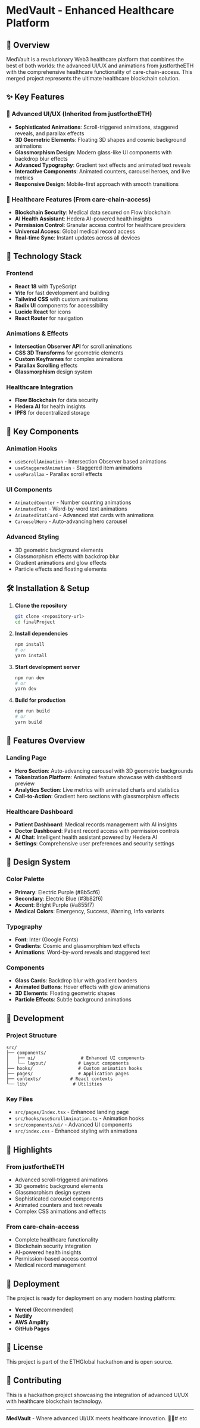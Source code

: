 # MedVault - Enhanced Healthcare Platform

## 🏥 Overview

MedVault is a revolutionary Web3 healthcare platform that combines the best of both worlds: the advanced UI/UX and animations from justfortheETH with the comprehensive healthcare functionality of care-chain-access. This merged project represents the ultimate healthcare blockchain solution.

## ✨ Key Features

### 🎨 Advanced UI/UX (Inherited from justfortheETH)
- **Sophisticated Animations**: Scroll-triggered animations, staggered reveals, and parallax effects
- **3D Geometric Elements**: Floating 3D shapes and cosmic background animations
- **Glassmorphism Design**: Modern glass-like UI components with backdrop blur effects
- **Advanced Typography**: Gradient text effects and animated text reveals
- **Interactive Components**: Animated counters, carousel heroes, and live metrics
- **Responsive Design**: Mobile-first approach with smooth transitions

### 🏥 Healthcare Features (From care-chain-access)
- **Blockchain Security**: Medical data secured on Flow blockchain
- **AI Health Assistant**: Hedera AI-powered health insights
- **Permission Control**: Granular access control for healthcare providers
- **Universal Access**: Global medical record access
- **Real-time Sync**: Instant updates across all devices

## 🚀 Technology Stack

### Frontend
- **React 18** with TypeScript
- **Vite** for fast development and building
- **Tailwind CSS** with custom animations
- **Radix UI** components for accessibility
- **Lucide React** for icons
- **React Router** for navigation

### Animations & Effects
- **Intersection Observer API** for scroll animations
- **CSS 3D Transforms** for geometric elements
- **Custom Keyframes** for complex animations
- **Parallax Scrolling** effects
- **Glassmorphism** design system

### Healthcare Integration
- **Flow Blockchain** for data security
- **Hedera AI** for health insights
- **IPFS** for decentralized storage

## 🎯 Key Components

### Animation Hooks
- `useScrollAnimation` - Intersection Observer based animations
- `useStaggeredAnimation` - Staggered item animations
- `useParallax` - Parallax scroll effects

### UI Components
- `AnimatedCounter` - Number counting animations
- `AnimatedText` - Word-by-word text animations
- `AnimatedStatCard` - Advanced stat cards with animations
- `CarouselHero` - Auto-advancing hero carousel

### Advanced Styling
- 3D geometric background elements
- Glassmorphism effects with backdrop blur
- Gradient animations and glow effects
- Particle effects and floating elements

## 🛠️ Installation & Setup

1. **Clone the repository**
   ```bash
   git clone <repository-url>
   cd finalProject
   ```

2. **Install dependencies**
   ```bash
   npm install
   # or
   yarn install
   ```

3. **Start development server**
   ```bash
   npm run dev
   # or
   yarn dev
   ```

4. **Build for production**
   ```bash
   npm run build
   # or
   yarn build
   ```

## 📱 Features Overview

### Landing Page
- **Hero Section**: Auto-advancing carousel with 3D geometric backgrounds
- **Tokenization Platform**: Animated feature showcase with dashboard preview
- **Analytics Section**: Live metrics with animated charts and statistics
- **Call-to-Action**: Gradient hero sections with glassmorphism effects

### Healthcare Dashboard
- **Patient Dashboard**: Medical records management with AI insights
- **Doctor Dashboard**: Patient record access with permission controls
- **AI Chat**: Intelligent health assistant powered by Hedera AI
- **Settings**: Comprehensive user preferences and security settings

## 🎨 Design System

### Color Palette
- **Primary**: Electric Purple (#8b5cf6)
- **Secondary**: Electric Blue (#3b82f6)
- **Accent**: Bright Purple (#a855f7)
- **Medical Colors**: Emergency, Success, Warning, Info variants

### Typography
- **Font**: Inter (Google Fonts)
- **Gradients**: Cosmic and glassmorphism text effects
- **Animations**: Word-by-word reveals and staggered text

### Components
- **Glass Cards**: Backdrop blur with gradient borders
- **Animated Buttons**: Hover effects with glow animations
- **3D Elements**: Floating geometric shapes
- **Particle Effects**: Subtle background animations

## 🔧 Development

### Project Structure
```
src/
├── components/
│   ├── ui/                 # Enhanced UI components
│   └── layout/            # Layout components
├── hooks/                 # Custom animation hooks
├── pages/                 # Application pages
├── contexts/           # React contexts
└── lib/                 # Utilities
```

### Key Files
- `src/pages/Index.tsx` - Enhanced landing page
- `src/hooks/useScrollAnimation.ts` - Animation hooks
- `src/components/ui/` - Advanced UI components
- `src/index.css` - Enhanced styling with animations

## 🌟 Highlights

### From justfortheETH
- Advanced scroll-triggered animations
- 3D geometric background elements
- Glassmorphism design system
- Sophisticated carousel components
- Animated counters and text reveals
- Complex CSS animations and effects

### From care-chain-access
- Complete healthcare functionality
- Blockchain security integration
- AI-powered health insights
- Permission-based access control
- Medical record management

## 🚀 Deployment

The project is ready for deployment on any modern hosting platform:

- **Vercel** (Recommended)
- **Netlify**
- **AWS Amplify**
- **GitHub Pages**

## 📄 License

This project is part of the ETHGlobal hackathon and is open source.

## 🤝 Contributing

This is a hackathon project showcasing the integration of advanced UI/UX with healthcare blockchain technology.

---

**MedVault** - Where advanced UI/UX meets healthcare innovation. 🏥✨# etc
